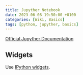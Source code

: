 ```yaml
---
title: Jupyther Notebook
date: 2023-06-08 19:50:00 +0100
categories: [Wiki, Basics]
tags: [python, jupyther, basics]
---
```


[Official Jupyther Documentation](https://docs.jupyter.org/en/latest/)

## Widgets

Use [IPython widgets](https://ipywidgets.readthedocs.io/en/stable/).
